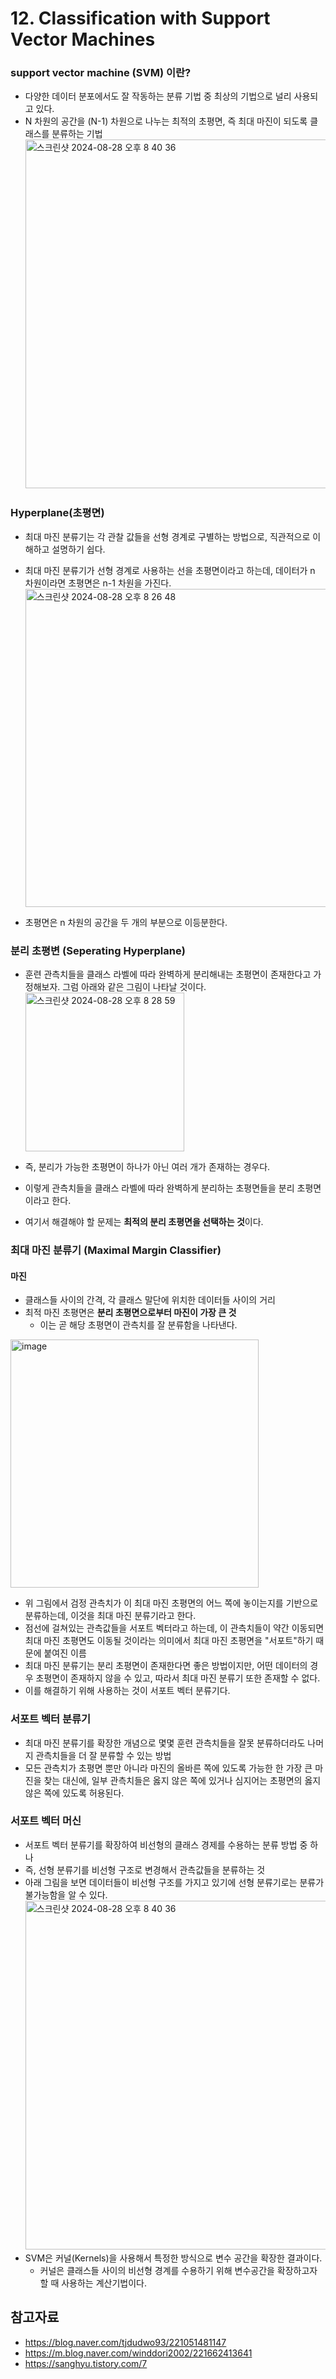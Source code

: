 # 12. Classification with Support Vector Machines

### support vector machine (SVM) 이란?
- 다양한 데이터 분포에서도 잘 작동하는 분류 기법 중 최상의 기법으로 널리 사용되고 있다.
- N 차원의 공간을 (N-1) 차원으로 나누는 최적의 초평면, 즉 최대 마진이 되도록 클래스를 분류하는 기법
  <img width="558" alt="스크린샷 2024-08-28 오후 8 40 36" src="https://github.com/user-attachments/assets/c96e88df-9cc7-4ccf-ac4f-61687df15ed3">



### Hyperplane(초평면)
- 최대 마진 분류기는 각 관찰 값들을 선형 경계로 구별하는 방법으로, 직관적으로 이해하고 설명하기 쉽다.
- 최대 마진 분류기가 선형 경계로 사용하는 선을 초평면이라고 하는데, 데이터가 n 차원이라면 초평면은 n-1 차원을 가진다.
  <img width="509" alt="스크린샷 2024-08-28 오후 8 26 48" src="https://github.com/user-attachments/assets/07ce78a0-b587-4a0e-8978-c3a4712b2956">

- 초평면은 n 차원의 공간을 두 개의 부분으로 이등분한다.
  
### 분리 초평변 (Seperating Hyperplane)
- 훈련 관측치들을 클래스 라벨에 따라 완벽하게 분리해내는 초평면이 존재한다고 가정해보자. 그럼 아래와 같은 그림이 나타날 것이다.
  <img width="254" alt="스크린샷 2024-08-28 오후 8 28 59" src="https://github.com/user-attachments/assets/cd32f209-5ee4-4a2d-830b-2b9f1e218b8f">

- 즉, 분리가 가능한 초평면이 하나가 아닌 여러 개가 존재하는 경우다.
- 이렇게 관측치들을 클래스 라벨에 따라 완벽하게 분리하는 초평면들을 분리 초평면이라고 한다.
- 여기서 해결해야 할 문제는 **최적의 분리 초평면을 선택하는 것**이다.

### 최대 마진 분류기 (Maximal Margin Classifier)
#### 마진
- 클래스들 사이의 간격, 각 클래스 말단에 위치한 데이터들 사이의 거리
- 최적 마진 초평면은 **분리 초평면으로부터 마진이 가장 큰 것**
  - 이는 곧 해당 초평면이 관측치를 잘 분류함을 나타낸다.
<img width="397" alt="image" src="https://github.com/user-attachments/assets/c00058b3-966d-4dd7-a99c-593f2c19374e">

- 위 그림에서 검정 관측치가 이 최대 마진 초평면의 어느 쪽에 놓이는지를 기반으로 분류하는데, 이것을 최대 마진 분류기라고 한다.
- 점선에 걸쳐있는 관측값들을 서포트 벡터라고 하는데, 이 관측치들이 약간 이동되면 최대 마진 초평면도 이동될 것이라는 의미에서 최대 마진 초평면을 "서포트"하기 때문에 붙여진 이름
- 최대 마진 분류기는 분리 초평면이 존재한다면 좋은 방법이지만, 어떤 데이터의 경우 초평면이 존재하지 않을 수 있고, 따라서 최대 마진 분류기 또한 존재할 수 없다.
- 이를 해결하기 위해 사용하는 것이 서포트 벡터 분류기다.



### 서포트 벡터 분류기
- 최대 마진 분류기를 확장한 개념으로 몇몇 훈련 관측치들을 잘못 분류하더라도 나머지 관측치들을 더 잘 분류할 수 있는 방법
- 모든 관측치가 초평면 뿐만 아니라 마진의 올바른 쪽에 있도록 가능한 한 가장 큰 마진을 찾는 대신에, 일부 관측치들은 옳지 않은 쪽에 있거나 심지어는 초평면의 옳지 않은 쪽에 있도록 허용된다.


### 서포트 벡터 머신
- 서포트 벡터 분류기를 확장하여 비선형의 클래스 경제를 수용하는 분류 방법 중 하나
- 즉, 선형 분류기를 비선형 구조로 변경해서 관측값들을 분류하는 것
- 아래 그림을 보면 데이터들이 비선형 구조를 가지고 있기에 선형 분류기로는 분류가 불가능함을 알 수 있다.
  <img width="558" alt="스크린샷 2024-08-28 오후 8 40 36" src="https://github.com/user-attachments/assets/c96e88df-9cc7-4ccf-ac4f-61687df15ed3">
- SVM은 커널(Kernels)을 사용해서 특정한 방식으로 변수 공간을 확장한 결과이다.
  - 커널은 클래스들 사이의 비선형 경계를 수용하기 위해 변수공간을 확장하고자할 때 사용하는 계산기법이다.

## 참고자료
- https://blog.naver.com/tjdudwo93/221051481147
- https://m.blog.naver.com/winddori2002/221662413641
- https://sanghyu.tistory.com/7

